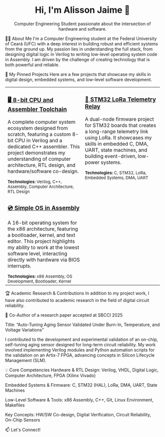 <h1 align="center">Hi, I'm Alisson Jaime 👋</h1>
<p align="center">
Computer Engineering Student passionate about the intersection of hardware and software.
</p>

👨‍💻 About Me
I'm a Computer Engineering student at the Federal University of Ceará (UFC) with a deep interest in building robust and efficient systems from the ground up. My passion lies in understanding the full stack, from designing digital logic in Verilog to writing low-level operating system code in Assembly. I am driven by the challenge of creating technology that is both powerful and reliable.

🚀 My Pinned Projects
Here are a few projects that showcase my skills in digital design, embedded systems, and low-level software development.

<table width="100%">
<tr>
<td width="50%" valign="top">
<h3><a href="https://www.google.com/search?q=https://github.com/alissonjsb4/8-bit-cpu-and-assembler-toolchain">🖥️ 8-bit CPU and Assembler Toolchain</a></h3>
<p>A complete computer system ecosystem designed from scratch, featuring a custom 8-bit CPU in Verilog and a dedicated C++ assembler. This project demonstrates my understanding of computer architecture, RTL design, and hardware/software co-design.</p>
<sub><b>Technologies:</b> Verilog, C++, Assembly, Computer Architecture, RTL Design</sub>
</td>
<td width="50%" valign="top">
<h3><a href="https://www.google.com/search?q=https://github.com/alissonjsb4/stm32-lora-telemetry-relay">📡 STM32 LoRa Telemetry Relay</a></h3>
<p>A dual-node firmware project for STM32 boards that creates a long-range telemetry link using LoRa. It showcases my skills in embedded C, DMA, UART, state machines, and building event-driven, low-power systems.</p>
<sub><b>Technologies:</b> C, STM32, LoRa, Embedded Systems, DMA, UART</sub>
</td>
</tr>
<tr>
<td width="50%" valign="top">
<h3><a href="https://www.google.com/search?q=https://github.com/alissonjsb4/simple-os-x86">💿 Simple OS in Assembly</a></h3>
<p>A 16-bit operating system for the x86 architecture, featuring a bootloader, kernel, and text editor. This project highlights my ability to work at the lowest software level, interacting directly with hardware via BIOS interrupts.</p>
<sub><b>Technologies:</b> x86 Assembly, OS Development, Bootloader, Kernel</sub>
</td>
<td width="50%" valign="top">
<!-- You can add a fourth project here in the future! -->
</td>
</tr>
</table>

🏆 Academic Research & Contributions
In addition to my project work, I have also contributed to academic research in the field of digital circuit reliability.

📄 Co-Author of a research paper accepted at SBCCI 2025

Title: “Auto-Tuning Aging Sensor Validated Under Burn-In, Temperature, and Voltage Variations”

I contributed to the development and experimental validation of an on-chip, self-tuning aging sensor designed for long-term circuit reliability. My work involved implementing Verilog modules and Python automation scripts for the validation on an Artix-7 FPGA, advancing concepts in Silicon Lifecycle Management (SLM).

💡 Core Competencies
Hardware & RTL Design: Verilog, VHDL, Digital Logic, Computer Architecture, FPGA (Xilinx Vivado)

Embedded Systems & Firmware: C, STM32 (HAL), LoRa, DMA, UART, State Machines

Low-Level Software & Tools: x86 Assembly, C++, Git, Linux Environment, Makefiles

Key Concepts: HW/SW Co-design, Digital Verification, Circuit Reliability, On-Chip Sensors

📫 Let's Connect!
